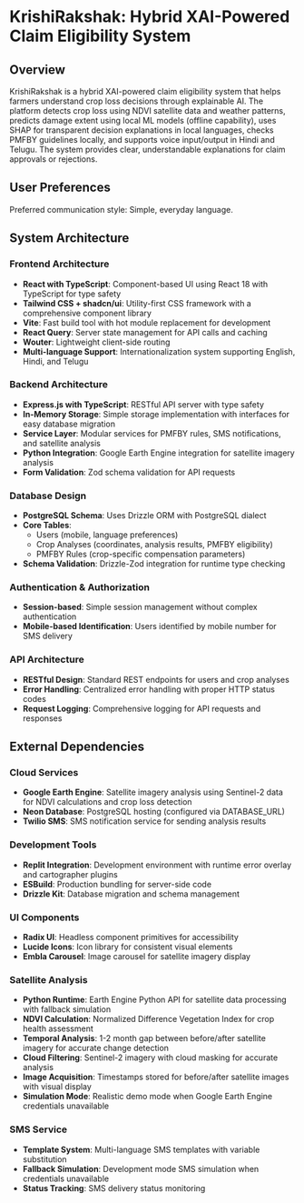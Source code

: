 # KrishiRakshak: Hybrid XAI-Powered Claim Eligibility System

## Overview

KrishiRakshak is a hybrid XAI-powered claim eligibility system that helps farmers understand crop loss decisions through explainable AI. The platform detects crop loss using NDVI satellite data and weather patterns, predicts damage extent using local ML models (offline capability), uses SHAP for transparent decision explanations in local languages, checks PMFBY guidelines locally, and supports voice input/output in Hindi and Telugu. The system provides clear, understandable explanations for claim approvals or rejections.

## User Preferences

Preferred communication style: Simple, everyday language.

## System Architecture

### Frontend Architecture
- **React with TypeScript**: Component-based UI using React 18 with TypeScript for type safety
- **Tailwind CSS + shadcn/ui**: Utility-first CSS framework with a comprehensive component library
- **Vite**: Fast build tool with hot module replacement for development
- **React Query**: Server state management for API calls and caching
- **Wouter**: Lightweight client-side routing
- **Multi-language Support**: Internationalization system supporting English, Hindi, and Telugu

### Backend Architecture
- **Express.js with TypeScript**: RESTful API server with type safety
- **In-Memory Storage**: Simple storage implementation with interfaces for easy database migration
- **Service Layer**: Modular services for PMFBY rules, SMS notifications, and satellite analysis
- **Python Integration**: Google Earth Engine integration for satellite imagery analysis
- **Form Validation**: Zod schema validation for API requests

### Database Design
- **PostgreSQL Schema**: Uses Drizzle ORM with PostgreSQL dialect
- **Core Tables**:
  - Users (mobile, language preferences)
  - Crop Analyses (coordinates, analysis results, PMFBY eligibility)
  - PMFBY Rules (crop-specific compensation parameters)
- **Schema Validation**: Drizzle-Zod integration for runtime type checking

### Authentication & Authorization
- **Session-based**: Simple session management without complex authentication
- **Mobile-based Identification**: Users identified by mobile number for SMS delivery

### API Architecture
- **RESTful Design**: Standard REST endpoints for users and crop analyses
- **Error Handling**: Centralized error handling with proper HTTP status codes
- **Request Logging**: Comprehensive logging for API requests and responses

## External Dependencies

### Cloud Services
- **Google Earth Engine**: Satellite imagery analysis using Sentinel-2 data for NDVI calculations and crop loss detection
- **Neon Database**: PostgreSQL hosting (configured via DATABASE_URL)
- **Twilio SMS**: SMS notification service for sending analysis results

### Development Tools
- **Replit Integration**: Development environment with runtime error overlay and cartographer plugins
- **ESBuild**: Production bundling for server-side code
- **Drizzle Kit**: Database migration and schema management

### UI Components
- **Radix UI**: Headless component primitives for accessibility
- **Lucide Icons**: Icon library for consistent visual elements
- **Embla Carousel**: Image carousel for satellite imagery display

### Satellite Analysis
- **Python Runtime**: Earth Engine Python API for satellite data processing with fallback simulation
- **NDVI Calculation**: Normalized Difference Vegetation Index for crop health assessment  
- **Temporal Analysis**: 1-2 month gap between before/after satellite imagery for accurate change detection
- **Cloud Filtering**: Sentinel-2 imagery with cloud masking for accurate analysis
- **Image Acquisition**: Timestamps stored for before/after satellite images with visual display
- **Simulation Mode**: Realistic demo mode when Google Earth Engine credentials unavailable

### SMS Service
- **Template System**: Multi-language SMS templates with variable substitution
- **Fallback Simulation**: Development mode SMS simulation when credentials unavailable
- **Status Tracking**: SMS delivery status monitoring